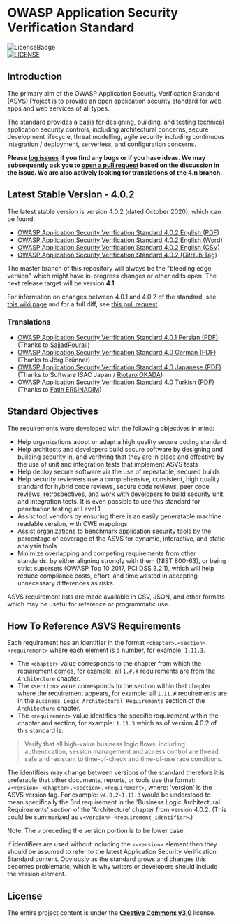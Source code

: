 # OWASP Application Security Verification Standard
![LicenseBadge](https://img.shields.io/badge/license-C_C-blue.svg)
 </br>[![LICENSE](https://i.creativecommons.org/l/by-sa/3.0/88x31.png)](http://creativecommons.org/licenses/by-sa/3.0/) 
## Introduction

The primary aim of the OWASP Application Security Verification Standard (ASVS) Project is to provide an open application security standard for web apps and web services of all types.

The standard provides a basis for designing, building, and testing technical application security controls, including architectural concerns, secure development lifecycle, threat modelling, agile security including continuous integration / deployment, serverless, and configuration concerns.

**Please [log issues](https://github.com/OWASP/ASVS/issues) if you find any bugs or if you have ideas. We may subsequently ask you to [open a pull request](https://github.com/OWASP/ASVS/pulls) based on the discussion in the issue. We are also actively looking for translations of the 4.n branch.**

## Latest Stable Version - 4.0.2

The latest stable version is version 4.0.2 (dated October 2020), which can be found:
* [OWASP Application Security Verification Standard 4.0.2 English (PDF)](https://github.com/OWASP/ASVS/raw/v4.0.2/4.0/OWASP%20Application%20Security%20Verification%20Standard%204.0.2-en.pdf)
* [OWASP Application Security Verification Standard 4.0.2 English (Word)](https://github.com/OWASP/ASVS/raw/v4.0.2/4.0/docs_en/OWASP%20Application%20Security%20Verification%20Standard%204.0.2-en.docx)
* [OWASP Application Security Verification Standard 4.0.2 English (CSV)](https://github.com/OWASP/ASVS/raw/v4.0.2/4.0/docs_en/OWASP%20Application%20Security%20Verification%20Standard%204.0.2-en.csv)
* [OWASP Application Security Verification Standard 4.0.2 (GitHub Tag)](https://github.com/OWASP/ASVS/tree/v4.0.2)

The master branch of this repository will always be the "bleeding edge version" which might have in-progress changes or other edits open. The next release target will be version **4.1**.

For information on changes between 4.0.1 and 4.0.2 of the standard, see [this wiki page](https://github.com/OWASP/ASVS/wiki/What-is-new-in-version-4.0.2) and for a full diff, see [this pull request](https://github.com/OWASP/ASVS/pull/780/files?file-filters%5B%5D=.md&file-filters%5B%5D=.py&file-filters%5B%5D=.sh&file-filters%5B%5D=.yml&file-filters%5B%5D=No+extension).


### Translations

* [OWASP Application Security Verification Standard 4.0.1 Persian (PDF)](4.0/OWASP%20Application%20Security%20Verification%20Standard%204.0-fa.pdf) (Thanks to [SajjadPourali](https://github.com/SajjadPourali))
* [OWASP Application Security Verification Standard 4.0 German (PDF)](4.0/OWASP%20Application%20Security%20Verification%20Standard%204.0-DE.pdf) (Thanks to Jörg Brünner) 
* [OWASP Application Security Verification Standard 4.0 Japanese (PDF)](4.0/OWASP-Application-Security-Verification-Standard-4.0-ja.pdf) (Thanks to Software ISAC Japan / [Riotaro OKADA](https://github.com/okdt))
* [OWASP Application Security Verification Standard 4.0 Turkish (PDF)](4.0/OWASP%20Application%20Security%20Verification%20Standard%204.0-tr.pdf) (Thanks to [Fatih ERSINADIM](https://github.com/fatihersinadim)) 

## Standard Objectives

The requirements were developed with the following objectives in mind:

* Help organizations adopt or adapt a high quality secure coding standard
* Help architects and developers build secure software by designing and building security in, and verifying that they are in place and effective by the use of unit and integration tests that implement ASVS tests
* Help deploy secure software via the use of repeatable, secured builds
* Help security reviewers use a comprehensive, consistent, high quality standard for hybrid code reviews, secure code reviews, peer code reviews, retrospectives, and work with developers to build security unit and integration tests. It is even possible to use this standard for penetration testing at Level 1
* Assist tool vendors by ensuring there is an easily generatable machine readable version, with CWE mappings
* Assist organizations to benchmark application security tools by the percentage of coverage of the ASVS for dynamic, interactive, and static analysis tools
* Minimize overlapping and competing requirements from other standards, by either aligning strongly with them (NIST 800-63), or being strict supersets (OWASP Top 10 2017, PCI DSS 3.2.1), which will help reduce compliance costs, effort, and time wasted in accepting unnecessary differences as risks.

ASVS requirement lists are made available in CSV, JSON, and other formats which may be useful for reference or programmatic use.

## How To Reference ASVS Requirements

Each requirement has an identifier in the format `<chapter>.<section>.<requirement>` where each element is a number, for example: `1.11.3`.
- The `<chapter>` value corresponds to the chapter from which the requirement comes, for example: all `1.#.#` requirements are from the `Architecture` chapter.
- The `<section>` value corresponds to the section within that chapter where the requirement appears, for example: all `1.11.#` requirements are in the `Business Logic Architectural Requirements` section of the `Architecture` chapter.
- The `<requirement>` value identifies the specific requirement within the chapter and section, for example: `1.11.3` which as of version 4.0.2 of this standard is:

> Verify that all high-value business logic flows, including authentication, session management and access control are thread safe and resistant to time-of-check and time-of-use race conditions.

The identifiers may change between versions of the standard therefore it is preferable that other documents, reports, or tools use the format: `v<version>-<chapter>.<section>.<requirement>`, where: 'version' is the ASVS version tag. For example: `v4.0.2-1.11.3` would be understood to mean specifically the 3rd requirement in the 'Business Logic Architectural Requirements' section of the 'Architecture' chapter from version 4.0.2. (This could be summarized as `v<version>-<requirement_identifier>`.)

Note: The `v` preceding the version portion is to be lower case.

If identifiers are used without including the `v<version>` element then they should be assumed to refer to the latest Application Security Verification Standard content. Obviously as the standard grows and changes this becomes problematic, which is why writers or developers should include the version element.

## License

The entire project content is under the **[Creative Commons v3.0](https://creativecommons.org/licenses/by-sa/3.0/)** license.
